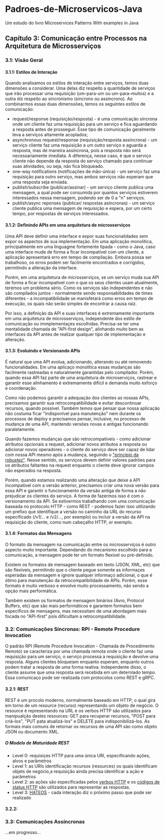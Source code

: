 # Padroes-de-Microservicos-Java
Um estudo do livro Microservices Patterns With examples in Java

## Capítulo 3: Comunicação entre Processos na Arquitetura de Microsserviços 

### 3.1: Visão Geral

#### 3.1.1: Estilos de Interação

Quando analisamos os estilos de interação entre serviços, temos duas dimensões a considerar. Uma delas diz respeito a quantidade de serviços que irão processar uma requisição (um-para-um ou um-para-muitos) e a outra diz respeito ao sincronismo (síncrono ou assíncrono). Ao combinarmos essas duas dimenssões, temos os seguintes estilos de comunicação:

* request/response (requisição/resposta) - é uma comunicação síncrona onde um cliente faz uma requisição para um serviço e fica aguardando a resposta antes de prosseguir. Esse tipo de comunicação geralmente leva a serviços altamente acoplados;
* asynchronous request/response (requisição/resposta assíncrona) - um serviço cliente faz uma requisição a um outro serviço e aguarda a resposta, mas de maneira assíncrona, pois a resposta não será necessariamente imediata. A diferença, nesse caso, é que o serviço cliente não depende da resposta do serviço chamado para continuar suas atividades, ou seja, não fica bloqueado.
* one-way notifications (notificações de mão-única) - um serviço faz uma requisição para outro serviço, mas ambos serviços não esperam que uma resposta seja enviada.
* publish/subscribe (publicar/assinar) - um serviço cliente publica uma mensagem, a qual pode ser consumida por quantos serviços estiverem interessados nessa mensagem, podendo ser de 0 a "n" serviços.
* publish/async reponses (publicar/ respostas asíncronas) - um serviço cliente publica uma mensagem de requisição e espera, por um certo tempo, por respostas de serviços interessados.

#### 3.1.2: Definindo APIs em uma arquitetura de microsserviços

Uma API deve definir uma interface e expor suas funcionalidades sem expor os aspectos de sua implementação. Em uma aplicação monolítica, principalmente em uma linguagme fortemente tipada - como o Java, caso uma interface mude de forma a ficar incompatível com um cliente, a aplicação apresentará erro em tempo de compilação. Embora possa ser trabalhoso, os erros podem ser facilmente encontrados e corrigidos, permitindo a alteração da interface.

Porém, em uma arquitetura de microsserviços, se um serviço muda sua API de forma a ficar incompatível com o que os seus clientes usam atualmente, teremos um problema sério. Como os serviços são independentes e não são compilados juntos - normalmente sendo responsabilidades de times diferentes - a incompatibilidade se manisfetará como erros em tempo de execução, os quais não serão simples de encontrar a causa raiz.

Por isso, a definição da API e suas interfaces é extremamente importante em uma arquitetura de microsserviços, independente dos estilo de comunicação ou immplementaçes escolhidas. Precisa-se ter uma mentalidade chamada de "API-first design", alinhando muito bem as interfaces da API antes de realizar qualquer tipo de implementação e alteração.

#### 3.1.3: Evoluindo e Versionando APIs

É natural que uma API evolua, adicionando, alterando ou até removendo funcionalidades. Em uma aplicaço monolítica essas mudanças são facilmente rastreadas e naturalmente garantidas pelo compilador. Porém, quando essa API faz parte de uma arquitetura de microserviços, rastrear e garantir esse alinhamento é extremamente difícil e demanda muito esforço e coordenação.

Como não podemos garantir a adequação dos clientes as nossas APIs, precisamos garantir sua retrocompatibilidade e evitar descontinuar recursos, quando possível. Também temos que pensar que nossa aplicação não costuma ficar "indisponível para manutenção" nem durante os processos de deploy e precisamos pensar, inclusive, no processo de mudança de uma API, mantendo versões novas e antigas funcionando paralelamente.

Quando fazemos mudanças que são retrocompatíveis - como adicionar atributos opcionais a request, adicionar novos atributos a resposta ou adicionar novos operadores - o cliente do serviço deve ser capaz de lidar com nossa API mesmo após a mudança, seguindo o ["princípio da robustez"](https://en.wikipedia.org/wiki/Robustness_principle). Nesse sentido, os serviços devem definir valores padrões para os atributos faltantes na request enquanto o cliente deve ignorar campos não esperados na resposta.

Porém, quando estamos realizando uma alteração que deixe a API incompatível com a versão anterior, precisamos criar uma nova versão para essa API e garantir o funcionamento da versão antiga de forma a não prejudicar os clientes do serviço. A forma de fazermos isso é com o versionamento da API. Se estivermos trabalhando com uma comunicação baseada no protocolo HTTP - como REST - podemos fazer isso utilizando um prefixo que identifique a versão no caminho da URL do recurso especificado (/v1/... e /v2/..., por exemplo) ou incluir a versão da API na requisição do cliente, como num cabeçalho HTTP, or exemplo.

#### 3.1.4: Formatos das Mensagens

O formato da mensagem na comunicação entre os microsserviços é outro aspecto muito importante. Dependando do mecanismo escolhido para a comunicação, a mensagem pode ter um formato flexível ou pré-definido.

Existem os formatos de mensagem baseado em texto (JSON, XML, etc) que são flexíveis, permitindo que o cliente pegue somente as informaçes esperadas da mensagem e ignore qualquer informaço adicional, o que é ótimo para manutenção da retrocompatibilidade de APIs. Porém, esse formato é muito verboso e envolve muito processamento, não sendo a opção mais performática.

Também existem os formatos de mensagem binários (Avro, Protocol Buffers, etc) que são mais performáticos e garantem formatos bem específicos de mensagens, mas necessitam de uma abordagem mais focada no "API-first" pois dificultam a retrocompatibilidade.

### 3.2: Comunicações Síncronas: RPI - Remote Procedure Invocation

O padrão RPI (Remote Procedure Invocation - Chamada de Procedimento Remoto) se caracteriza por uma chamada remota onde o cliente faz uma requisição para um serviço, o serviço processa a requisição e devolve uma resposta. Alguns clientes bloqueiam enquanto esperam, enquanto outros podem tratar a resposta de uma forma reativa. Independente disso, o cliente assume que uma resposta será recebida em um deterniado tempo. Essa comunicaço pode ser realizada com protocolos como REST e gRPC.

#### 3.2.1: REST

REST é um procolo moderno, normalmente baseado em HTTP, o qual gira em torno de um resource (recurso) representando um objeto de negócio. O resource é representando na URL e os verbos HTTP são utilizados para manipualção destes resources: GET para recuperar recursos, "POST para criá-los", "PUT pata atualizá-los" e DELETE para indisponibilizá-los. As formais mais comuns de retornar os recursos de uma API são como objeto JSON ou documento XML.

##### O Modelo de Maturidade REST

* Level 0: requisiçes HTTP para uma única URI, especificando ações, alvos e parâmetros
* Level 1: as URIs identificação recursos (resources) os quais identificam objets de negócio,a requisição ainda precisa identificar a ação e parâmetros
* Level 2: as ações são especificadas pelos [verbos HTTP](https://www.w3.org/Protocols/rfc2616/rfc2616-sec9.html) e os [códigos de status HTTP](https://httpstatuses.com/) são utilizados para representar as respostas.
* Level 3: [HATEOS](https://en.wikipedia.org/wiki/HATEOAS) - cada interação diz o próximo passo que pode ser realizado


#### 3.2.2: 


### 3.3: Comunicações Assíncronas

...em progresso...

